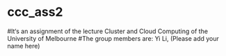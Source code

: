 # ccc_ass2
#It‘s an assignment of the lecture Cluster and Cloud Computing of the University of Melbourne
#The group members are: Yi Li, (Please add your name here)
